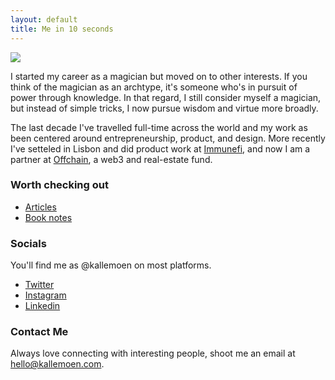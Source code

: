 ```yaml
---
layout: default
title: Me in 10 seconds
---
```


<img class="profile-picture" src="{{site.baseurl}}/{{site.profile-picture}}">

I started my career as a magician but moved on to other interests. If you think of the magician as an archtype, it's someone who's in pursuit of power through knowledge. In that regard, I still consider myself a magician, but instead of simple tricks, I now pursue wisdom and virtue more broadly. 

The last decade I've travelled full-time across the world and my work as been centered around entrepreneurship, product, and design. More recently I've setteled in Lisbon and did product work at <a href="https://www.immunefi.com/">Immunefi</a>, and now I am a partner at <a href="https://www.offchain.city/">Offchain</a>, a web3 and real-estate fund. 

### Worth checking out
- <a href="/articles">Articles</a>
- <a href="https://workflowy.com/s/book-notes/P3PY4iJlsz9pDsVn"> Book notes</a>


### Socials
You'll find me as @kallemoen on most platforms.
- <a href="https://twitter.com/kallemoen">Twitter</a>
- <a href="http://instagram.com/kallemoen">Instagram</a>
- <a href="https://www.linkedin.com/in/kallemoen/">Linkedin</a>

### Contact Me
Always love connecting with interesting people, shoot me an email at <a href="mailto:hello@kallemoen.com">hello@kallemoen.com</a>.
